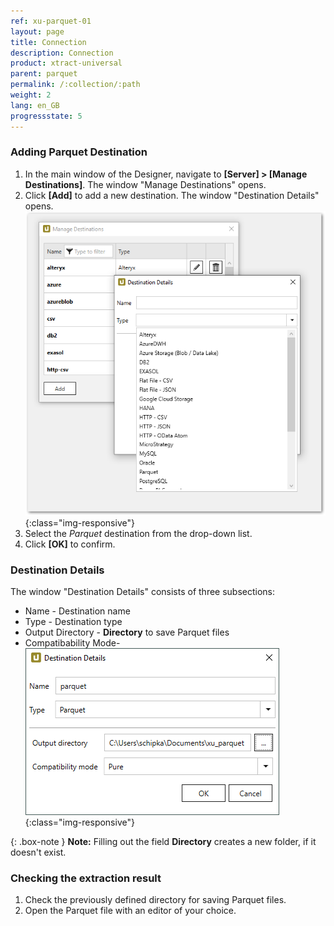 ```yaml
---
ref: xu-parquet-01
layout: page
title: Connection
description: Connection
product: xtract-universal
parent: parquet
permalink: /:collection/:path
weight: 2
lang: en_GB
progressstate: 5
---
```



### Adding Parquet Destination
1. In the main window of the Designer, navigate to **[Server] > [Manage Destinations]**. The window "Manage Destinations" opens.
2. Click **[Add]** to add a new destination. The window "Destination Details" opens.
![XU_parquet_Destination](/img/content/add-select-destination.png){:class="img-responsive"}
3. Select the *Parquet* destination from the drop-down list.
4. Click **[OK]** to confirm.

### Destination Details
The window "Destination Details" consists of three subsections:
- Name - Destination name
- Type - Destination type
- Output Directory - **Directory** to save Parquet files
- Compatibability Mode- 
![Parquet-Destination-Details](/img/content/xu/parquet/parquet_destination_details.png){:class="img-responsive"}

{: .box-note }
**Note:** Filling out the field **Directory** creates a new folder, if it doesn't exist. 

### Checking the extraction result

1. Check the previously defined directory for saving Parquet files.
2. Open the Parquet file with an editor of your choice.

